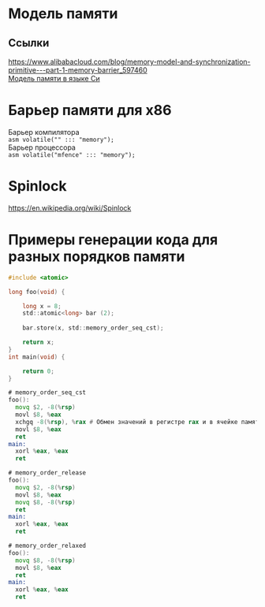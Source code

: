 # Модель памяти

## Ссылки
https://www.alibabacloud.com/blog/memory-model-and-synchronization-primitive---part-1-memory-barrier_597460  
[Модель памяти в языке Си](https://gcc.gnu.org/onlinedocs/gcc/_005f_005fatomic-Builtins.html#_005f_005fatomic-Builtins)  

# Барьер памяти для x86
Барьер компилятора  
```asm volatile("" ::: "memory");```  
Барьер процессора  
```asm volatile("mfence" ::: "memory");```  

# Spinlock
https://en.wikipedia.org/wiki/Spinlock  

# Примеры генерации кода для разных порядков памяти
```c
#include <atomic>

long foo(void) {

    long x = 8;
    std::atomic<long> bar (2);
    
    bar.store(x, std::memory_order_seq_cst);

    return x;
}
int main(void) {

    return 0;
}
```
```asm
# memory_order_seq_cst
foo():
  movq $2, -8(%rsp)
  movl $8, %eax
  xchgq -8(%rsp), %rax # Обмен значений в регистре rax и в ячейке памяти -8(rsp) за один такт процессора (атомарно, без переключений).
  movl $8, %eax
  ret
main:
  xorl %eax, %eax
  ret

# memory_order_release
foo():
  movq $2, -8(%rsp)
  movl $8, %eax
  movq $8, -8(%rsp)
  ret
main:
  xorl %eax, %eax
  ret

# memory_order_relaxed
foo():
  movq $8, -8(%rsp)
  movl $8, %eax
  ret
main:
  xorl %eax, %eax
  ret
```

